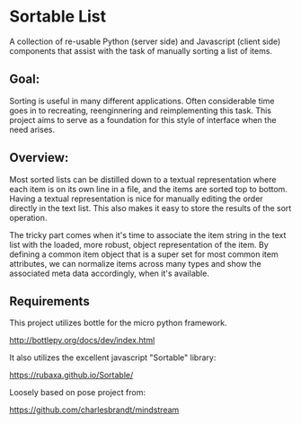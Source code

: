 Sortable List
======================

A collection of re-usable Python (server side) and Javascript (client side) components that assist with the task of manually sorting a list of items.

Goal:
-------------

Sorting is useful in many different applications. Often considerable time goes in to recreating, reenginnering and reimplementing this task. This project aims to serve as a foundation for this style of interface when the need arises.

Overview:
-------------

Most sorted lists can be distilled down to a textual representation where each item is on its own line in a file, and the items are sorted top to bottom. Having a textual representation is nice for manually editing the order directly in the text list. This also makes it easy to store the results of the sort operation.

The tricky part comes when it's time to associate the item string in the text list with the loaded, more robust, object representation of the item. By defining a common item object that is a super set for most common item attributes, we can normalize items across many types and show the associated meta data accordingly, when it's available.

Requirements
---------------

This project utilizes bottle for the micro python framework.

http://bottlepy.org/docs/dev/index.html

It also utilizes the excellent javascript "Sortable" library:

https://rubaxa.github.io/Sortable/

Loosely based on pose project from:

https://github.com/charlesbrandt/mindstream

